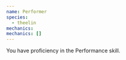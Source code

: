 ```yaml
---
name: Performer
species:
  - theelin
mechanics:
mechanics: []
---
```

You have proficiency in the Performance skill.

